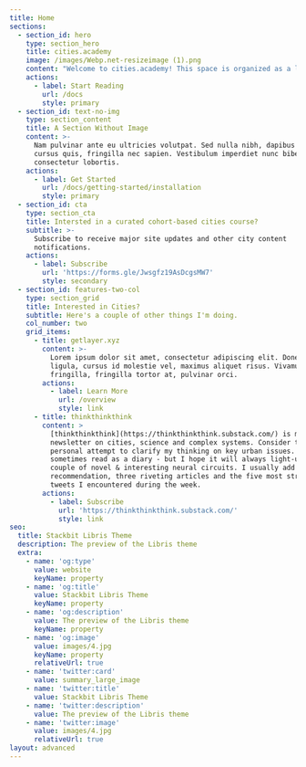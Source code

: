 ```yaml
---
title: Home
sections:
  - section_id: hero
    type: section_hero
    title: cities.academy
    image: /images/Webp.net-resizeimage (1).png
    content: "Welcome to cities.academy! This space is organized as a living document subject to ongoing\_[collaborative iteration](https://github.com/dbaboci/cities.academy). It provides a series of themes, topics and readings on cities. The goal is to create a shared entry point to the world of city planning and urbanism. It serves as a general introduction to the field through the lenses of complex adaptive systems.\n"
    actions:
      - label: Start Reading
        url: /docs
        style: primary
  - section_id: text-no-img
    type: section_content
    title: A Section Without Image
    content: >-
      Nam pulvinar ante eu ultricies volutpat. Sed nulla nibh, dapibus sit amet
      cursus quis, fringilla nec sapien. Vestibulum imperdiet nunc bibendum
      consectetur lobortis.
    actions:
      - label: Get Started
        url: /docs/getting-started/installation
        style: primary
  - section_id: cta
    type: section_cta
    title: Intersted in a curated cohort-based cities course?
    subtitle: >-
      Subscribe to receive major site updates and other city content
      notifications.
    actions:
      - label: Subscribe
        url: 'https://forms.gle/Jwsgfz19AsDcgsMW7'
        style: secondary
  - section_id: features-two-col
    type: section_grid
    title: Interested in Cities?
    subtitle: Here's a couple of other things I'm doing.
    col_number: two
    grid_items:
      - title: getlayer.xyz
        content: >-
          Lorem ipsum dolor sit amet, consectetur adipiscing elit. Donec nisl
          ligula, cursus id molestie vel, maximus aliquet risus. Vivamus in nibh
          fringilla, fringilla tortor at, pulvinar orci.
        actions:
          - label: Learn More
            url: /overview
            style: link
      - title: thinkthinkthink
        content: >
          [thinkthinkthink](https://thinkthinkthink.substack.com/) is my broad
          newsletter on cities, science and complex systems. Consider this a
          personal attempt to clarify my thinking on key urban issues. It might
          sometimes read as a diary - but I hope it will always light-up a
          couple of novel & interesting neural circuits. I usually add a book
          recommendation, three riveting articles and the five most striking
          tweets I encountered during the week.
        actions:
          - label: Subscribe
            url: 'https://thinkthinkthink.substack.com/'
            style: link
seo:
  title: Stackbit Libris Theme
  description: The preview of the Libris theme
  extra:
    - name: 'og:type'
      value: website
      keyName: property
    - name: 'og:title'
      value: Stackbit Libris Theme
      keyName: property
    - name: 'og:description'
      value: The preview of the Libris theme
      keyName: property
    - name: 'og:image'
      value: images/4.jpg
      keyName: property
      relativeUrl: true
    - name: 'twitter:card'
      value: summary_large_image
    - name: 'twitter:title'
      value: Stackbit Libris Theme
    - name: 'twitter:description'
      value: The preview of the Libris theme
    - name: 'twitter:image'
      value: images/4.jpg
      relativeUrl: true
layout: advanced
---
```

